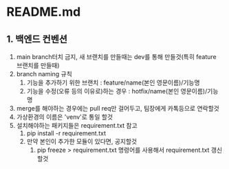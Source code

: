# README.md

## 1. 백엔드 컨벤션

1. main branch터치 금지, 새 브랜치를 만들때는 dev를 통해 만들것(특히 feature 브랜치를 만들때)
2. branch naming 규칙
    1. 기능을 추가하기 위한 브랜치 : feature/name(본인 영문이름)/기능명
    2. 기능을 수정(오류 등의 이유로)하는 경우 : hotfix/name(본인 영문이름)/기능명
3. merge를 해야하는 경우에는 pull req만 걸어두고, 팀장에게 카톡등으로 연락할것
4. 가상환경의 이름은 'venv'로 통일 할것
5. 설치해야하는 패키지들은 requirement.txt 참고
   1. pip install -r requirement.txt
   2. 만약 본인이 추가한 모듈이 있다면, 공지할것
      1. pip freeze > requirement.txt 명령어를 사용해서 requirement.txt 갱신할것